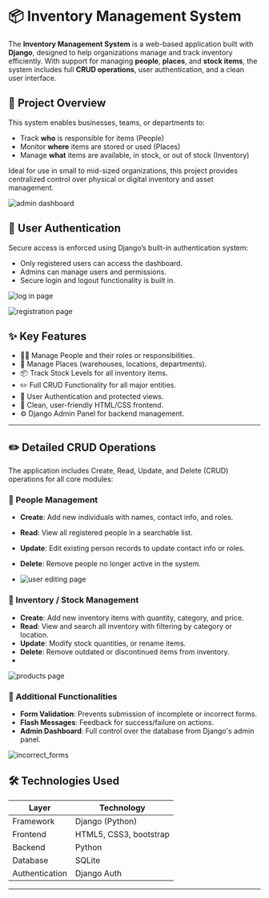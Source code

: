 # 📦 Inventory Management System

The **Inventory Management System** is a web-based application built with **Django**, designed to help organizations manage and track inventory efficiently. With support for managing **people**, **places**, and **stock items**, the system includes full **CRUD operations**, user authentication, and a clean user interface.


## 🚀 Project Overview

This system enables businesses, teams, or departments to:

- Track **who** is responsible for items (People)
- Monitor **where** items are stored or used (Places)
- Manage **what** items are available, in stock, or out of stock (Inventory)

Ideal for use in small to mid-sized organizations, this project provides centralized control over physical or digital inventory and asset management.

![admin dashboard](https://github.com/user-attachments/assets/b40dd88e-d9ae-4a3e-b592-5810494a8628)


## 🔐 User Authentication

Secure access is enforced using Django’s built-in authentication system:

- Only registered users can access the dashboard.
- Admins can manage users and permissions.
- Secure login and logout functionality is built in.

![log in page](https://github.com/user-attachments/assets/79b4f197-f6e3-4ea4-a2cb-887ac7884f5a)

![registration page](https://github.com/user-attachments/assets/f331cd84-c20f-438c-9de6-6a4f49c3bf50)

## ✨ Key Features

- 🧑‍💼 Manage People and their roles or responsibilities.
- 📍 Manage Places (warehouses, locations, departments).
- 📦 Track Stock Levels for all inventory items.
- ✏️ Full CRUD Functionality for all major entities.
- 🔐 User Authentication and protected views.
- 🧹 Clean, user-friendly HTML/CSS frontend.
- ⚙️ Django Admin Panel for backend management.

---

## ✏️ Detailed CRUD Operations

The application includes Create, Read, Update, and Delete (CRUD) operations for all core modules:

### 🔹 People Management
- **Create**: Add new individuals with names, contact info, and roles.
- **Read**: View all registered people in a searchable list.
- **Update**: Edit existing person records to update contact info or roles.
- **Delete**: Remove people no longer active in the system.

- ![user editing page](https://github.com/user-attachments/assets/a3ed6fbe-fd6d-4106-a1ab-d2a7e25cebf4)


### 🔹 Inventory / Stock Management
- **Create**: Add new inventory items with quantity, category, and price.
- **Read**: View and search all inventory with filtering by category or location.
- **Update**: Modify stock quantities, or rename items.
- **Delete**: Remove outdated or discontinued items from inventory.
- 
![products page](https://github.com/user-attachments/assets/404d57fa-ee6a-4236-9e12-6c8baefe3fda)

### 🎉 Additional Functionalities
- **Form Validation**: Prevents submission of incomplete or incorrect forms.
- **Flash Messages**: Feedback for success/failure on actions.
- **Admin Dashboard**: Full control over the database from Django's admin panel.

![incorrect_forms](https://github.com/user-attachments/assets/2f08d472-881a-4f2b-99bb-3e7fd63fa135)


## 🛠️ Technologies Used

| Layer         | Technology                 |
|---------------|----------------            |
| Framework     | Django (Python)            |
| Frontend      | HTML5, CSS3, bootstrap     |
| Backend       | Python                     |
| Database      | SQLite                     |
| Authentication| Django Auth                |

---

